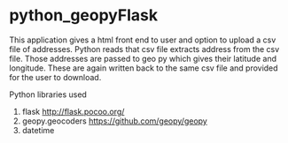 # python_geopyFlask

This application gives a html front end to user and option to upload a csv file of addresses. Python reads that csv file extracts address from the csv
file. Those addresses are passed to geo py which gives their latitude and longitude. These are again written back to the same csv file and 
provided for the user to download. 

Python libraries used
1) flask http://flask.pocoo.org/
2) geopy.geocoders https://github.com/geopy/geopy
3) datetime
